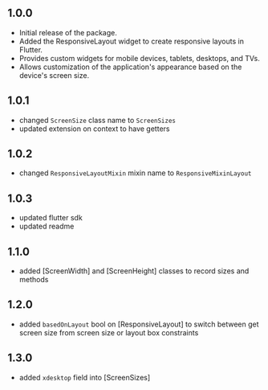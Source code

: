 ## 1.0.0

* Initial release of the package. 
* Added the  ResponsiveLayout  widget to create responsive layouts in Flutter. 
* Provides custom widgets for mobile devices, tablets, desktops, and TVs. 
* Allows customization of the application's appearance based on the device's screen size.

## 1.0.1

* changed `ScreenSize` class name to `ScreenSizes`
* updated extension on context to have getters

## 1.0.2

* changed `ResponsiveLayoutMixin` mixin name to `ResponsiveMixinLayout`

## 1.0.3

* updated flutter sdk
* updated readme

## 1.1.0

* added [ScreenWidth] and [ScreenHeight] classes to record sizes and methods

## 1.2.0

* added `basedOnLayout` bool on [ResponsiveLayout] to switch between get screen size from screen size or layout box constraints

## 1.3.0

* added `xdesktop` field into [ScreenSizes]
